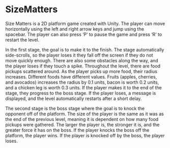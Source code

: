 # SizeMatters

Size Matters is a 2D platform game created with Unity. The player can move horizontally using the left and right arrow keys and jump 
using the spacebar. The player can also press ‘P’ to pause the game and press ‘R’ to restart the level.

In the first stage, the goal is to make it to the finish. The stage automatically side-scrolls, so the player loses it they fall off 
the screen if they do not move quickly enough. There are also some obstacles along the way, and the player loses if they touch a spike. 
Throughout the level, there are food pickups scattered around. As the player picks up more food, their radius increases. Different foods 
have different values. Fruits (apples, cherries, and avocados) increases the radius by  0.1 units, bacon is worth 0.2 units, and a 
chicken leg is worth 0.3 units. If the player makes it to the end of the stage, they progress to the boss stage. If the player loses, 
a message is displayed, and the level automatically restarts after a short delay.

The second stage is the boss stage where the goal is to knock the opponent off of the platform. The size of the player is the same as 
it was as the end of the previous level, meaning it is dependent on how many food pickups were gathered. The larger the player is, the 
stronger it is, and the greater force it has on the boss. If the player knocks the boss off the platform, the player wins. If the player 
is knocked off by the boss, the player loses. 
